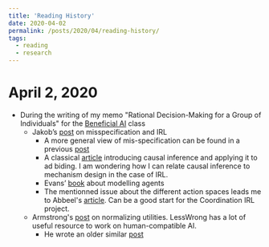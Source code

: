 ```yaml
---
title: 'Reading History'
date: 2020-04-02
permalink: /posts/2020/04/reading-history/
tags:
  - reading
  - research
---
```


# April 2, 2020

* During the writing of my memo "Rational Decision-Making for a Group of Individuals" for the [Beneficial AI](https://people.eecs.berkeley.edu/~russell/classes/cs294/s20/announcement.html) class
    * Jakob’s [post](https://jsteinhardt.wordpress.com/2017/02/07/model-mis-specification-and-inverse-reinforcement-learning/) on misspecification and IRL
        * A more general view of mis-specification can be found in a previous [post](https://jsteinhardt.wordpress.com/2017/01/10/latent-variables-and-model-mis-specification/#comments
) 
        * A classical [article](https://leon.bottou.org/publications/pdf/tr-2012-09-12.pdf
) introducing causal inference and applying it to ad biding. I am wondering how I can relate causal inference to mechanism design in the case of IRL.
        * Evans’ [book](https://agentmodels.org/) about modelling agents
        * The mentionned issue about the different action spaces leads me to Abbeel's [article](https://openreview.net/pdf?id=B16dGcqlx). Can be a good start for the Coordination IRL project.
    * Armstrong's [post](https://www.lesswrong.com/posts/GfMGa9e79AfDMLj36/best-utility-normalisation-method-to-date
) on normalizing utilities. LessWrong has a lot of useful resource to work on human-compatible AI.
        * He wrote an older similar [post](https://www.lesswrong.com/posts/hBJCMWELaW6MxinYW/intertheoretic-utility-comparison)
